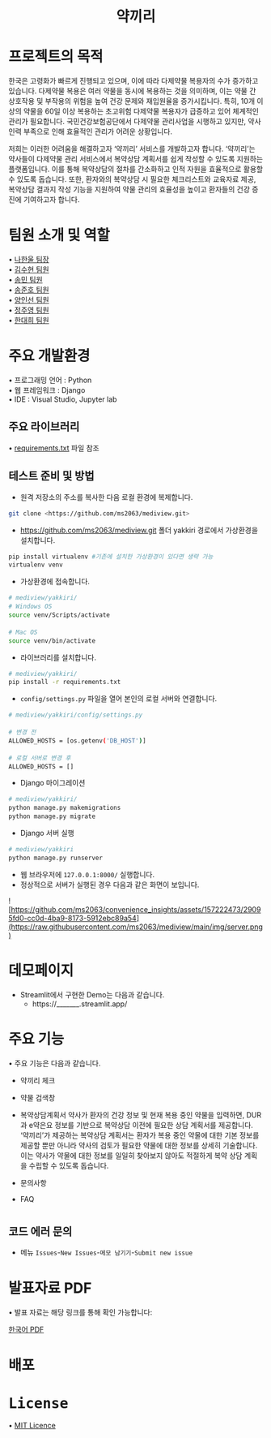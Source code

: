 <h1 align="center">
        <samp> 약끼리
        </samp>
</h1>

</h1>
<h1 align="left">
프로젝트의 목적
</h1>
 <p>
한국은 고령화가 빠르게 진행되고 있으며, 이에 따라 다제약물 복용자의 수가 증가하고 있습니다. 다제약물 복용은 여러 약물을 동시에 복용하는 것을 의미하며, 이는 약물 간 상호작용 및 부작용의 위험을 높여 건강 문제와 재입원율을 증가시킵니다. 특히, 10개 이상의 약물을 60일 이상 복용하는 초고위험 다제약물 복용자가 급증하고 있어 체계적인 관리가 필요합니다. 국민건강보험공단에서 다제약물 관리사업을 시행하고 있지만, 약사 인력 부족으로 인해 효율적인 관리가 어려운 상황입니다.<br>

저희는 이러한 어려움을 해결하고자 ‘약끼리’ 서비스를 개발하고자 합니다. ‘약끼리’는 약사들이 다제약물 관리 서비스에서 복약상담 계획서를 쉽게 작성할 수 있도록 지원하는 플랫폼입니다. 이를 통해 복약상담의 절차를 간소화하고 인적 자원을 효율적으로 활용할 수 있도록 돕습니다. 또한, 환자와의 복약상담 시 필요한 체크리스트와 교육자료 제공, 복약상담 결과지 작성 기능을 지원하여 약물 관리의 효율성을 높이고 환자들의 건강 증진에 기여하고자 합니다.
</p>
     
<h1 align="left">
  팀원 소개 및 역할
</h1>
<p>
• <a target="_blank" href="https://github.com/ghkstod">나한울 팀장</a>
<br>
• <a target="_blank" href="https://github.com/suhyeon0325">김수현 팀원</a>
<br>
• <a target="_blank" href="https://github.com/Kongalmengi">송민 팀원</a>
<br>
• <a target="_blank" href="https://github.com/Kongalmengi">송준호 팀원</a>
<br>
• <a target="_blank" href="">양인선 팀원</a>
<br>
• <a target="_blank" href="https://github.com/Ju0s">정주영 팀원</a>
<br>
• <a target="_blank" href="https://github.com/roklp">한대희 팀원</a>
</p>

<h1 align="left">
  주요 개발환경
</h1>
  • 프로그래밍 언어 : Python
  <br>
  • 웹 프레임워크 : Django
  <br>
  • IDE : Visual Studio, Jupyter lab

<h2 align="left">
  주요 라이브러리
</h2>
  • <a target="_blank" href="yakkiri/requirements.txt">requirements.txt</a> 파일 참조

## 테스트 준비 및 방법

- 원격 저장소의 주소를 복사한 다음 로컬 환경에 복제합니다.

```bash
git clone <https://github.com/ms2063/mediview.git>
```

- https://github.com/ms2063/mediview.git 폴더 yakkiri 경로에서 가상환경을 설치합니다.

```bash
pip install virtualenv #기존에 설치한 가상환경이 있다면 생략 가능
virtualenv venv
```

- 가상환경에 접속합니다.

```bash
# mediview/yakkiri/
# Windows OS
source venv/Scripts/activate

# Mac OS
source venv/bin/activate
```

- 라이브러리를 설치합니다.

```bash
# mediview/yakkiri/
pip install -r requirements.txt
```

- `config/settings.py` 파일을 열어 본인의 로컬 서버와 연결합니다.

```bash
# mediview/yakkiri/config/settings.py

# 변경 전
ALLOWED_HOSTS = [os.getenv('DB_HOST')]

# 로컬 서버로 변경 후
ALLOWED_HOSTS = []
```

- Django 마이그레이션

```bash
# mediview/yakkiri/
python manage.py makemigrations
python manage.py migrate
```

- Django 서버 실행

```bash
# mediview/yakkiri
python manage.py runserver
```

- 웹 브라우저에 `127.0.0.1:8000/` 실행합니다.
- 정상적으로 서버가 실행된 경우 다음과 같은 화면이 보입니다.

![https://github.com/ms2063/convenience_insights/assets/157222473/29095fd0-cc0d-4ba9-8173-5912ebc89a54](https://raw.githubusercontent.com/ms2063/mediview/main/img/server.png)

# 데모페이지
- Streamlit에서 구현한 Demo는 다음과 같습니다.
  + https://_______.streamlit.app/

<h1 align="left">
  주요 기능
</h1>
• 주요 기능은 다음과 같습니다.

- 약끼리 체크

- 약물 검색창

- 복약상담계획서
약사가 환자의 건강 정보 및 현재 복용 중인 약물을 입력하면, DUR과 e약은요 정보를 기반으로 복약상담 이전에 필요한 상담 계획서를 제공합니다. ‘약끼리’가 제공하는 복약상담 계획서는 환자가 복용 중인 약물에 대한 기본 정보를 제공할 뿐만 아니라 약사의 검토가 필요한 약물에 대한 정보를 상세히 기술합니다. 이는 약사가 약물에 대한 정보를 일일히 찾아보지 않아도 적절하게 복약 상담 계획을 수립할 수 있도록 돕습니다.
- 문의사항
- FAQ


<h1 align="left">


## 코드 에러 문의 
- 메뉴 `Issues`-`New Issues`-`메모 남기기`-`Submit new issue`

<h1 align="left">
  발표자료 PDF
</h1>
<p>
• 발표 자료는 해당 링크를 통해 확인 가능합니다:
</p>
<p>
<a target="_blank" href="pdf">한국어 PDF</a>
</p>


# 배포

<h1 align="left">
<samp>License</samp>
</h1>

• [MIT Licence](LICENSE)

